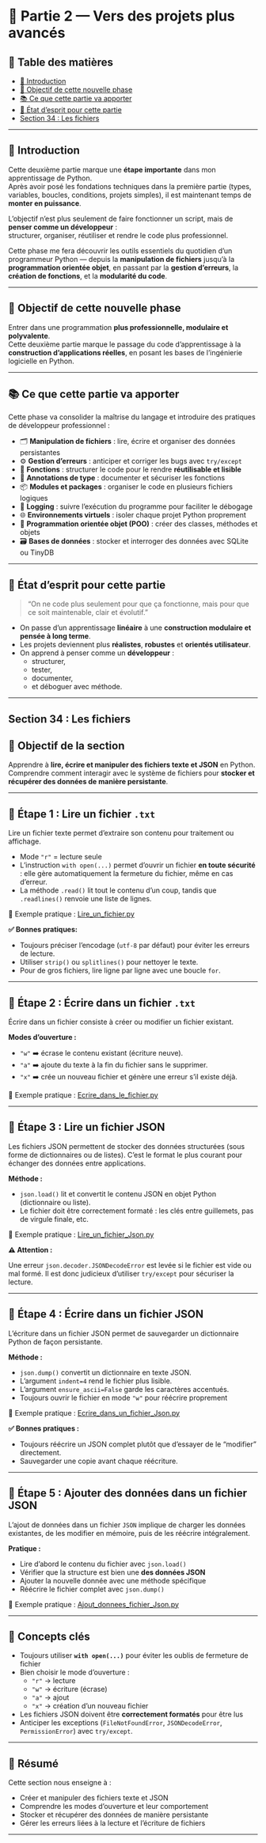 # 📘 Partie 2 — Vers des projets plus avancés

## 📑 Table des matières

- [📝 Introduction](#-introduction)
- [🎯 Objectif de cette nouvelle phase](#-objectif-de-cette-nouvelle-phase)
- [📚 Ce que cette partie va apporter](#-ce-que-cette-partie-va-apporter)
- [🧠 État d’esprit pour cette partie](#-état-desprit-pour-cette-partie)
- [Section 34 : Les fichiers](#section-34--les-fichiers)

---

## 📝 Introduction

Cette deuxième partie marque une **étape importante** dans mon apprentissage de Python.  
Après avoir posé les fondations techniques dans la première partie (types, variables, boucles, conditions, projets simples), il est maintenant temps de **monter en puissance**.

L’objectif n’est plus seulement de faire fonctionner un script, mais de **penser comme un développeur** :  
structurer, organiser, réutiliser et rendre le code plus professionnel.  

Cette phase me fera découvrir les outils essentiels du quotidien d’un programmeur Python — depuis la **manipulation de fichiers** jusqu’à la **programmation orientée objet**, en passant par la **gestion d’erreurs**, la **création de fonctions**, et la **modularité du code**.

---

## 🎯 Objectif de cette nouvelle phase

Entrer dans une programmation **plus professionnelle, modulaire et polyvalente**.  
Cette deuxième partie marque le passage du code d’apprentissage à la **construction d’applications réelles**, en posant les bases de l’ingénierie logicielle en Python.

---

## 📚 Ce que cette partie va apporter

Cette phase va consolider la maîtrise du langage et introduire des pratiques de développeur professionnel :

- 🗂️ **Manipulation de fichiers** : lire, écrire et organiser des données persistantes  
- ⚙️ **Gestion d’erreurs** : anticiper et corriger les bugs avec `try/except`  
- 🧩 **Fonctions** : structurer le code pour le rendre **réutilisable et lisible**  
- 🧾 **Annotations de type** : documenter et sécuriser les fonctions  
- 📦 **Modules et packages** : organiser le code en plusieurs fichiers logiques  
- 🧠 **Logging** : suivre l’exécution du programme pour faciliter le débogage  
- 🌐 **Environnements virtuels** : isoler chaque projet Python proprement  
- 🧱 **Programmation orientée objet (POO)** : créer des classes, méthodes et objets  
- 🗃️ **Bases de données** : stocker et interroger des données avec SQLite ou TinyDB  

---

## 🧠 État d’esprit pour cette partie

> “On ne code plus seulement pour que ça fonctionne, mais pour que ce soit maintenable, clair et évolutif.”

- On passe d’un apprentissage **linéaire** à une **construction modulaire et pensée à long terme**.  
- Les projets deviennent plus **réalistes**, **robustes** et **orientés utilisateur**.  
- On apprend à penser comme un **développeur** :  
  - structurer,  
  - tester,  
  - documenter,  
  - et déboguer avec méthode.  

---

## Section 34 : Les fichiers

## 📌 Objectif de la section

Apprendre à **lire, écrire et manipuler des fichiers texte et JSON** en Python.  
Comprendre comment interagir avec le système de fichiers pour **stocker et récupérer des données de manière persistante**.

---

## 🔹 Étape 1 : Lire un fichier `.txt`

Lire un fichier texte permet d’extraire son contenu pour traitement ou affichage.

- Mode `"r"` = lecture seule  
- L’instruction `with open(...)` permet d’ouvrir un fichier **en toute sécurité** : elle gère automatiquement la fermeture du fichier, même en cas d’erreur.  
- La méthode `.read()` lit tout le contenu d’un coup, tandis que `.readlines()` renvoie une liste de lignes.

📂 Exemple pratique : [Lire_un_fichier.py](../Exercices/Partie_02/Lire_un_fichier.py)

**✅ Bonnes pratiques:**

- Toujours préciser l’encodage (`utf-8` par défaut) pour éviter les erreurs de lecture.
- Utiliser `strip()` ou `splitlines()` pour nettoyer le texte.
- Pour de gros fichiers, lire ligne par ligne avec une boucle `for`.

---

## 🔹 Étape 2 : Écrire dans un fichier `.txt`

Écrire dans un fichier consiste à créer ou modifier un fichier existant.

**Modes d’ouverture :**

- `"w"` ➡️ écrase le contenu existant (écriture neuve).
- `"a"` ➡️ ajoute du texte à la fin du fichier sans le supprimer.
- `"x"` ➡️ crée un nouveau fichier et génère une erreur s’il existe déjà.

📂 Exemple pratique : [Ecrire_dans_le_fichier.py](../Exercices/Partie_02/Ecrire_dans_le_fichier.py)

---

## 🔹 Étape 3 : Lire un fichier JSON

Les fichiers JSON permettent de stocker des données structurées (sous forme de dictionnaires ou de listes).
C’est le format le plus courant pour échanger des données entre applications.

**Méthode :**

- `json.load()` lit et convertit le contenu JSON en objet Python (dictionnaire ou liste).
- Le fichier doit être correctement formaté : les clés entre guillemets, pas de virgule finale, etc.

📂 Exemple pratique : [Lire_un_fichier_Json.py](../Exercices/Partie_02/Lire_un_fichier_Json.py)

**⚠️ Attention :**

Une erreur `json.decoder.JSONDecodeError` est levée si le fichier est vide ou mal formé.
Il est donc judicieux d’utiliser `try/except` pour sécuriser la lecture.

---

## 🔹 Étape 4 : Écrire dans un fichier JSON

L’écriture dans un fichier JSON permet de sauvegarder un dictionnaire Python de façon persistante.

**Méthode :**

- `json.dump()` convertit un dictionnaire en texte JSON.
- L’argument `indent=4` rend le fichier plus lisible.
- L’argument `ensure_ascii=False` garde les caractères accentués.  
- Toujours ouvrir le fichier en mode `"w"` pour réécrire proprement  

📂 Exemple pratique : [Ecrire_dans_un_fichier_Json.py](../Exercices/Partie_02/Ecrire_dans_un_fichier_Json.py)

**✅ Bonnes pratiques :**

- Toujours réécrire un JSON complet plutôt que d’essayer de le “modifier” directement.
- Sauvegarder une copie avant chaque réécriture.

---

## 🔹 Étape 5 : Ajouter des données dans un fichier JSON

L’ajout de données dans un fichier `JSON` implique de charger les données existantes, de les modifier en mémoire, puis de les réécrire intégralement.

**Pratique :**

- Lire d’abord le contenu du fichier avec `json.load()`  
- Vérifier que la structure est bien une **des données JSON**  
- Ajouter la nouvelle donnée avec une méthode spécifique  
- Réécrire le fichier complet avec `json.dump()`  

📂 Exemple pratique : [Ajout_donnees_fichier_Json.py](../Partie%2002/Ajout_donnees_fichier_Json.py)

---

## 🧠 Concepts clés

- Toujours utiliser **`with open(...)`** pour éviter les oublis de fermeture de fichier  
- Bien choisir le mode d’ouverture :  
  - `"r"` → lecture  
  - `"w"` → écriture (écrase)  
  - `"a"` → ajout  
  - `"x"` → création d’un nouveau fichier  
- Les fichiers JSON doivent être **correctement formatés** pour être lus
- Anticiper les exceptions (`FileNotFoundError`, `JSONDecodeError`, `PermissionError`) avec `try/except`.

---

## 🧾 Résumé

Cette section nous enseigne à :

- Créer et manipuler des fichiers texte et JSON  
- Comprendre les modes d’ouverture et leur comportement  
- Stocker et récupérer des données de manière persistante  
- Gérer les erreurs liées à la lecture et l’écriture de fichiers  

---
